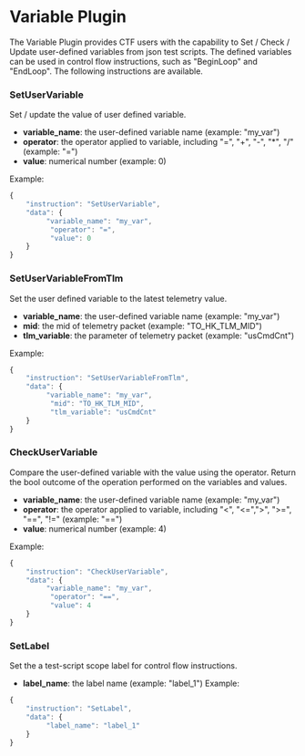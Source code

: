 # Variable Plugin

The Variable Plugin provides CTF users with the capability to Set / Check / Update user-defined variables
from json test scripts. The defined variables can be used in control flow instructions,
such as "BeginLoop" and "EndLoop". The following instructions are available.

### SetUserVariable

Set / update the value of user defined variable.

- **variable_name**: the user-defined variable name (example: "my_var")
- **operator**: the operator applied to variable, including "=", "+", "-", "*", "/"  (example: "=")
- **value**: numerical number (example: 0)

Example:
```javascript
{
    "instruction": "SetUserVariable",
    "data": {
         "variable_name": "my_var",
          "operator": "=",
          "value": 0
    }
}
```

### SetUserVariableFromTlm

Set the user defined variable to the latest telemetry value.

- **variable_name**: the user-defined variable name (example: "my_var")
- **mid**: the mid of telemetry packet (example: "TO_HK_TLM_MID")
- **tlm_variable**: the parameter of telemetry packet (example: "usCmdCnt")

Example:
```javascript
{
    "instruction": "SetUserVariableFromTlm",
    "data": {
         "variable_name": "my_var",
          "mid": "TO_HK_TLM_MID",
          "tlm_variable": "usCmdCnt"
    }
}
```

### CheckUserVariable
Compare the user-defined variable with the value using the operator. 
Return the bool outcome of the operation performed on the variables and values.

- **variable_name**: the user-defined variable name (example: "my_var")
- **operator**: the operator applied to variable, including "<", "<=",">", ">=", "==", "!="  (example: "==")
- **value**: numerical number (example: 4)

Example:
```javascript
{
    "instruction": "CheckUserVariable",
    "data": {
         "variable_name": "my_var",
          "operator": "==",
          "value": 4
    }
}
```

### SetLabel

Set the a test-script scope label for control flow instructions. 
- **label_name**: the label name (example: "label_1")
Example:
```javascript
{
    "instruction": "SetLabel",
    "data": {
         "label_name": "label_1"
    }
}
```
